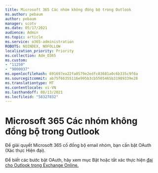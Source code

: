 ```yaml
---
title: Microsoft 365 Các nhóm không đồng bộ trong Outlook
ms.author: pebaum
author: pebaum
manager: scotv
ms.date: 05/17/2021
audience: Admin
ms.topic: article
ms.service: o365-administration
ROBOTS: NOINDEX, NOFOLLOW
localization_priority: Priority
ms.collection: Adm_O365
ms.custom:
- "11250"
- "9000037"
ms.openlocfilehash: 691697ea22fa0579e2edfc83681a0c6b335c9f0a
ms.sourcegitcommit: ab75f66355116e995b3cb5505465b31989339e28
ms.translationtype: MT
ms.contentlocale: vi-VN
ms.lasthandoff: 08/13/2021
ms.locfileid: "58327832"
---
```

# <a name="microsoft-365-groups-not-synching-in-outlook"></a>Microsoft 365 Các nhóm không đồng bộ trong Outlook

Để giải quyết Microsoft 365 cố đồng bộ email nhóm, bạn cần bật OAuth (Xác thực Hiện đại). 

Để biết các bước bật OAuth, hãy xem mục Bật hoặc tắt xác thực hiện [đại cho Outlook trong Exchange Online.](https://docs.microsoft.com/exchange/clients-and-mobile-in-exchange-online/enable-or-disable-modern-authentication-in-exchange-online)